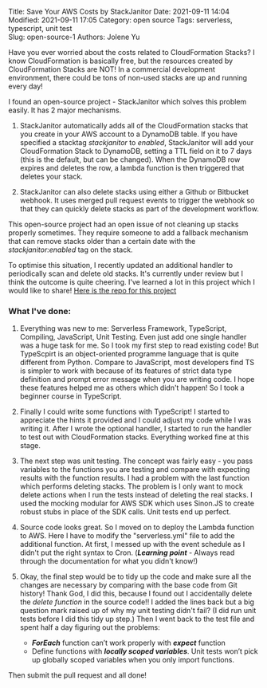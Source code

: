 Title: Save Your AWS Costs by StackJanitor
Date: 2021-09-11 14:04
Modified: 2021-09-11 17:05
Category: open source
Tags: serverless, typescript, unit test  
Slug: open-source-1
Authors: Jolene Yu


Have you ever worried about the costs related to CloudFormation Stacks? I know CloudFormation is basically free, but the resources created by CloudFormation Stacks are NOT! In a commercial development environment, there could be tons of non-used stacks are up and running every day! 

I found an open-source project - StackJanitor which solves this problem easily. It has 2 major mechanisms. 

1. StackJanitor automatically adds all of the CloudFormation stacks that you create in your AWS account to a DynamoDB table. If you have specified a stacktag *stackjanitor* to *enabled*, StackJanitor will add your CloudFormation Stack to DynamoDB, setting a TTL field on it to 7 days (this is the default, but can be changed). When the DynamoDB row expires and deletes the row, a lambda function is then triggered that deletes your stack.

2. StackJanitor can also delete stacks using either a Github or Bitbucket webhook. It uses merged pull request events to trigger the webhook so that they can quickly delete stacks as part of the development workflow.

This open-source project had an open issue of not cleaning up stacks properly sometimes. They require someone to add a fallback mechanism that can remove stacks older than a certain date with the *stackjanitor:enabled* tag on the stack.

To optimise this situation, I recently updated an additional handler to periodically scan and delete old stacks. It's currently under review but I think the outcome is quite cheering. I've learned a lot in this project which I would like to share! [Here is the repo for this project](https://github.com/joleneyu/StackJanitor)

### What I've done:

1. Everything was new to me: Serverless Framework, TypeScript, Compiling, JavaScript, Unit Testing. Even just add one single handler was a huge task for me. So I took my first step to read existing code! But TypeScpirt is an object-oriented programme language that is quite different from Python. Compare to JavaScript, most developers find TS is simpler to work with because of its features of strict data type definition and prompt error message when you are writing code. I hope these features helped me as others which didn't happen! So I took a beginner course in TypeScript.

2. Finally I could write some functions with TypeScript! I started to appreciate the hints it provided and I could adjust my code while I was writing it. After I wrote the optional handler, I started to run the handler to test out with CloudFormation stacks. Everything worked fine at this stage.

3. The next step was unit testing. The concept was fairly easy - you pass variables to the functions you are testing and compare with expecting results with the function results. I had a problem with the last function which performs deleting stacks. The problem is I only want to mock delete actions when I run the tests instead of deleting the real stacks. I used the mocking modular for AWS SDK which uses Sinon.JS to create robust stubs in place of the SDK calls. Unit tests end up perfect.

4. Source code looks great. So I moved on to deploy the Lambda function to AWS. Here I have to modify the "serverless.yml" file to add the additional function. At first, I messed up with the event schedule as I didn't put the right syntax to Cron. (***Learning point*** - Always read through the documentation for what you didn't know!)

5. Okay, the final step would be to tidy up the code and make sure all the changes are necessary by comparing with the base code from Git history! Thank God, I did this, because I found out I accidentally delete the *delete function* in the source code!! I added the lines back but a big question mark raised up of why my unit testing didn't fail? (I did run unit tests before I did this tidy up step.) Then I went back to the test file and spent half a day figuring out the problems:

    - ***ForEach*** function can’t work properly with ***expect*** function
    - Define functions with ***locally scoped variables***. Unit tests won’t pick up globally scoped variables when you only import functions.

Then submit the pull request and all done! 